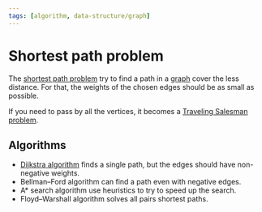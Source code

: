 ```yaml
---
tags: [algorithm, data-structure/graph]
---
```


# Shortest path problem

The [shortest path problem](https://en.wikipedia.org/wiki/Shortest_path_problem) try to find a path in a [graph](../../data/database/nosql/graph.md) cover the less distance. For that, the weights of the chosen edges should be as small as possible.

If you need to pass by all the vertices, it becomes a [Traveling Salesman problem](traveling-salesman.md).

## Algorithms

- [Dijkstra algorithm](../graph/dijkstra.md) finds a single path, but the edges should have non-negative weights.
- Bellman–Ford algorithm can find a path even with negative edges.
- A* search algorithm use heuristics to try to speed up the search.
- Floyd–Warshall algorithm solves all pairs shortest paths.
 